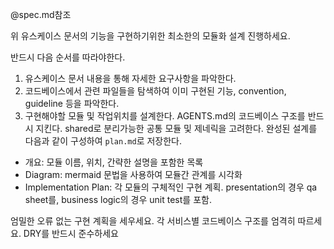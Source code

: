 @spec.md참조

위 유스케이스 문서의 기능을 구현하기위한 최소한의 모듈화 설계 진행하세요.

반드시 다음 순서를 따라야한다.
1. 유스케이스 문서 내용을 통해 자세한 요구사항을 파악한다.
2. 코드베이스에서 관련 파일들을 탐색하여 이미 구현된 기능, convention, guideline 등을 파악한다.
3. 구현해야할 모듈 및 작업위치를 설계한다. AGENTS.md의 코드베이스 구조를 반드시 지킨다. shared로 분리가능한 공통 모듈 및 제네릭을 고려한다.
완성된 설계를 다음과 같이 구성하여 `plan.md`로 저장한다.
- 개요: 모듈 이름, 위치, 간략한 설명을 포함한 목록
- Diagram: mermaid 문법을 사용하여 모듈간 관계를 시각화
- Implementation Plan: 각 모듈의 구체적인 구현 계획. presentation의 경우 qa sheet를, business logic의 경우 unit test를 포함.

엄밀한 오류 없는 구현 계획을 세우세요.
각 서비스별 코드베이스 구조를 엄격히 따르세요.
DRY를 반드시 준수하세요
